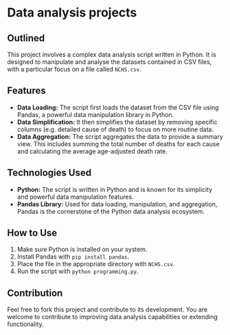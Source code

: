 # Data analysis projects

## Outlined
This project involves a complex data analysis script written in Python. It is designed to manipulate and analyse the datasets contained in CSV files, with a particular focus on a file called `NCHS.csv`.

## Features
- **Data Loading:** The script first loads the dataset from the CSV file using Pandas, a powerful data manipulation library in Python.
- **Data Simplification:** It then simplifies the dataset by removing specific columns (e.g. detailed cause of death) to focus on more routine data.
- **Data Aggregation:** The script aggregates the data to provide a summary view. This includes summing the total number of deaths for each cause and calculating the average age-adjusted death rate.

## Technologies Used
- **Python:** The script is written in Python and is known for its simplicity and powerful data manipulation features.
- **Pandas Library:** Used for data loading, manipulation, and aggregation, Pandas is the cornerstone of the Python data analysis ecosystem.

## How to Use
1. Make sure Python is installed on your system.
2. Install Pandas with `pip install pandas`.
3. Place the file in the appropriate directory with `NCHS.csv`.
4. Run the script with `python programming.py`.

## Contribution
Feel free to fork this project and contribute to its development. You are welcome to contribute to improving data analysis capabilities or extending functionality.
